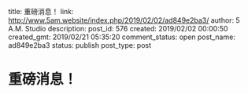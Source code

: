 title: 重磅消息！
link: http://www.5am.website/index.php/2019/02/02/ad849e2ba3/
author: 5 A.M. Studio
description: 
post_id: 576
created: 2019/02/02 00:00:50
created_gmt: 2019/02/21 05:35:20
comment_status: open
post_name: ad849e2ba3
status: publish
post_type: post

# 重磅消息！

